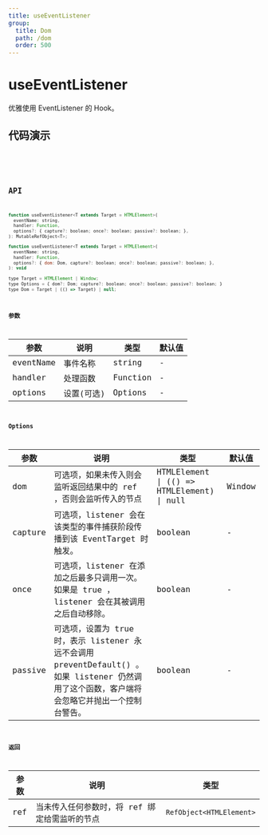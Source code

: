 ```yaml
---
title: useEventListener
group:
  title: Dom
  path: /dom
  order: 500
---
```


# useEventListener

优雅使用 EventListener 的 Hook。

## 代码演示

<code src="./demo/demo1.tsx" />

<code src="./demo/demo2.tsx" />


## API

```javascript
function useEventListener<T extends Target = HTMLElement>(
  eventName: string,
  handler: Function,
  options?: { capture?: boolean; once?: boolean; passive?: boolean; },
): MutableRefObject<T>;

function useEventListener<T extends Target = HTMLElement>(
  eventName: string,
  handler: Function,
  options?: { dom: Dom, capture?: boolean; once?: boolean; passive?: boolean; },
): void

type Target = HTMLElement | Window;
type Options = { dom?: Dom; capture?: boolean; once?: boolean; passive?: boolean; }
type Dom = Target | (() => Target) | null;

```


### 参数

| 参数    | 说明     | 类型                   | 默认值 |
|---------|----------|------------------------|--------|
| eventName | 事件名称 | string | -      |
| handler | 处理函数 | Function | -      |
| options | 设置(可选) | Options |   -   |

### Options

| 参数    | 说明     | 类型                   | 默认值 |
|---------|----------|------------------------|--------|
| dom | 可选项，如果未传入则会监听返回结果中的 ref ，否则会监听传入的节点	 | HTMLElement \| (() => HTMLElement) \| null   | Window      |
| capture | 可选项，listener 会在该类型的事件捕获阶段传播到该 EventTarget 时触发。	 | boolean  |    -   |
| once | 可选项，listener 在添加之后最多只调用一次。如果是 true ， listener 会在其被调用之后自动移除。	 | boolean   |    -   |
| passive | 可选项，设置为 true 时，表示 listener 永远不会调用 preventDefault() 。如果 listener 仍然调用了这个函数，客户端将会忽略它并抛出一个控制台警告。	 | boolean   |    -   |

### 返回

| 参数 | 说明     | 类型 |
|------|----------|------|
| ref | 当未传入任何参数时，将 ref 绑定给需监听的节点 | `RefObject<HTMLElement>` |

